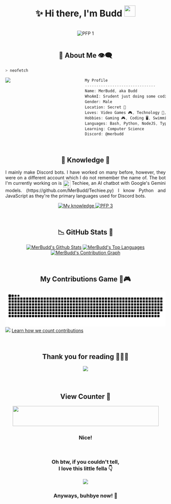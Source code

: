 <h1 align="center">✨ Hi there, I'm Budd <img src="https://media.giphy.com/media/hvRJCLFzcasrR4ia7z/giphy.gif" width="35px" height="35px"></h1>

<body>
<br>
<div align="center">
<img src="https://github.com/MerBudd/MerBudd/assets/82082386/c3ac6189-2333-496e-8135-023878f06e4b" alt="PFP 1" width="300px">
</div>
<br>


<h2 align="center"> 💬 About Me 👁️‍🗨️ </h2>

```zsh
> neofetch
```

<img align="left" src="https://github.com/MerBudd/MerBudd/assets/82082386/835e3450-a8fc-453c-aa53-9e94d45230a3" width="250px"/> 


```csharp
My Profile
-------------------------------
Name: MerBudd, aka Budd
WhoAmI: Srudent just doing some coding for fun 🏫🧑🏻‍💻
Gender: Male
Location: Secret 🤫
Loves: Video Games 🎮, Technology 🚀, Coding 🖥️
Hobbies: Gaming 🎮, Coding 🖥️, Swimming 🏊🏻
Languages: Bash, Python, NodeJS, TypeScript
Learning: Computer Science
Discord: @merbudd
```
<br>


<div>
<h2 align="center"> 🔎 Knowledge 📖 </h2>
</div>
<div align = "center">
<p align = "justify">I mainly make Discord bots. I have worked on many before, however, they were on a different account which I do not remember the name of. The bot I'm currently working on is <img src="https://github.com/MerBudd/Techiee.js/assets/82082386/43cc9180-c22f-4418-8949-9834a5066089" width="23" height="23" align=top> Techiee, an AI chatbot with Google's Gemini models. (https://github.com/MerBudd/Techiee.py) I know Python and JavaScript as they're the primary languages used for Discord bots.<br></p>
<p align = "center">
     <a href="https://skillicons.dev">
        <img src="https://skillicons.dev/icons?i=github,git,bash,py,js,ts,androidstudio,css,html&perline=3"alt="My knowledge"/>
        <img src="https://github.com/MerBudd/MerBudd/assets/82082386/3880bfae-d2c3-4ff8-8b38-aaf5efc85219"alt="PFP 3" align="justify" width="160"/>
    </a>
</p>
</div>
<br>

<h2 align = "center"> 📉 GitHub Stats 🌟 </h2>
<div> 
<p align = "center">
  <a href="https://github.com/MerBudd"><img alt="MerBudd's Github Stats" src="https://github-readme-stats.vercel.app/api/?username=MerBudd&show_icons=true&include_all_commits=true&count_private=true&theme=material-palenight&hide_border=true&bg_color=1F222E&title_color=F85D7F&icon_color=F8D866&line_height=28&rank_icon=github" height="192px"/></a>
  <a href="https://github.com/MerBudd"><img alt="MerBudd's Top Languages" src="https://denvercoder1-github-readme-stats.vercel.app/api/top-langs/?username=MerBudd&langs_count=8&layout=compact&theme=material-palenight&hide_border=true&bg_color=1F222E&title_color=F85D7F&icon_color=F8D866" height="192px"/></a>
  <a href="https://github.com/MerBudd"><img alt="MerBudd's Contribution Graph" src="https://github-readme-activity-graph.vercel.app/graph?username=MerBudd&theme=dracula&bg_color=1F222E&title_color=F85D7F&point=F8D866&line=F85D7F&color=a6accd&hide_border=true&radius=4.5" /></a>
</p>
</div>
<br>

<h2 align="center"> My Contributions Game 🐍🎮</h2>

![](https://raw.githubusercontent.com/MerBudd/MerBudd/output/github-contribution-grid-snake-dark.svg#gh-dark-mode-only)
![](https://raw.githubusercontent.com/MerBudd/MerBudd/output/github-contribution-grid-snake.svggh-light-mode-only)
‍‍‍‍‍‍‍‍ ‍ ‍ ‍ ‍ ‍[Learn how we count contributions](https://docs.github.com/en/account-and-profile/setting-up-and-managing-your-github-profile/managing-contribution-settings-on-your-profile/why-are-my-contributions-not-showing-up-on-my-profile)
<br>


</div>  
<br>
<div>
<h2 align="center">Thank you for reading 🙋🏻‍♂️</h2>
<div align="center">
<img src="https://github.com/MerBudd/MerBudd/assets/82082386/566ca8ba-9a85-4f2e-bbf8-925b313c5032"/>
  </div>
<br> 
</div>  


<br>
<div>
<h2 align="center">View Counter 👀</h2>
<div align="center">
<img src="https://komarev.com/ghpvc/?username=MerBudd&color=red&label=Budd's+Profile+Views" width=459 height=63 />
<h3 >Nice!</h3>
  </div>

<br>
<div>
<h3 align="center">Oh btw, if you couldn't tell,
<br>
     I love this little fella 👇</h2>
<div align="center">
<img src="https://github.com/MerBudd/MerBudd/assets/82082386/6e5e6d55-c597-4988-84dc-5ac5ca7b0cf2" />
<h3>Anyways, buhbye now! 👋</h3>
  </div>

